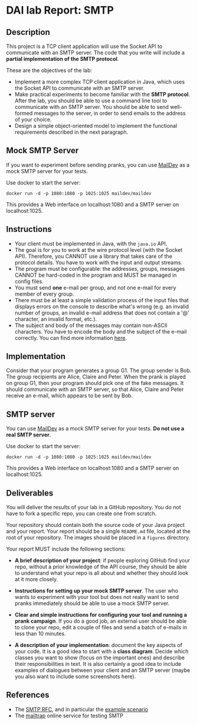 DAI lab Report: SMTP
=============

Description
----------

This project is a TCP client application will use the Socket API to communicate with an SMTP server. The code that you write will include a **partial implementation of the SMTP protocol**. 

These are the objectives of the lab:

* Implement a more complex TCP client application in Java, which uses the Socket API to communicate with an SMTP server.
* Make practical experiments to become familiar with the **SMTP protocol**. After the lab, you should be able to use a command line tool to communicate with an SMTP server. You should be able to send well-formed messages to the server, in order to send emails to the address of your choice.
* Design a simple object-oriented model to implement the functional requirements described in the next paragraph.


Mock SMTP Server
-----------------------

If you want to experiment before sending pranks, you can use [MailDev](https://github.com/maildev/maildev) as a mock SMTP server for your tests.

Use docker to start the server:

    docker run -d -p 1080:1080 -p 1025:1025 maildev/maildev

This provides a Web interface on localhost:1080 and a SMTP server on localhost:1025.

Instructions
-----------

* Your client must be implemented in Java, with the `java.io` API.
* The goal is for you to work at the wire protocol level (with the Socket API). Therefore, you CANNOT use a library that takes care of the protocol details. You have to work with the input and output streams.
* The program must be configurable: the addresses, groups, messages CANNOT be hard-coded in the program and MUST be managed in config files.
* You must send **one** e-mail per group, and not one e-mail for every member of every group.
* There must be at least a simple validation process of the input files that displays errors on the console to describe what's wrong (e.g. an invalid number of groups, an invalid e-mail address that does not contain a '@' character, an invalid format, etc.).
* The subject and body of the messages may contain non-ASCII characters. You have to encode the body and the subject of the e-mail correctly. You can find more information [here](https://ncona.com/2011/06/using-utf-8-characters-on-an-e-mail-subject/).


Implementation
-------

Consider that your program generates a group G1. The group sender is Bob. The group recipients are Alice, Claire and Peter. When the prank is played on group G1, then your program should pick one of the fake messages. It should communicate with an SMTP server, so that Alice, Claire and Peter receive an e-mail, which appears to be sent by Bob.

SMTP server
-----------

You can use [MailDev](https://github.com/maildev/maildev) as a mock SMTP server for your tests.  **Do not use a real SMTP server**.

Use docker to start the server:

    docker run -d -p 1080:1080 -p 1025:1025 maildev/maildev

This provides a Web interface on localhost:1080 and a SMTP server on localhost:1025.

Deliverables
------------

You will deliver the results of your lab in a GitHub repository. You do not have to fork a specific repo, you can create one from scratch.

Your repository should contain both the source code of your Java project and your report. Your report should be a single `README.md` file, located at the root of your repository. The images should be placed in a `figures` directory.

Your report MUST include the following sections:

* **A brief description of your project**: if people exploring GitHub find your repo, without a prior knowledge of the API course, they should be able to understand what your repo is all about and whether they should look at it more closely.

* **Instructions for setting up your mock SMTP server**. The user who wants to experiment with your tool but does not really want to send pranks immediately should be able to use a mock SMTP server.

* **Clear and simple instructions for configuring your tool and running a prank campaign**. If you do a good job, an external user should be able to clone your repo, edit a couple of files and send a batch of e-mails in less than 10 minutes.

* **A description of your implementation**: document the key aspects of your code. It is a good idea to start with a **class diagram**. Decide which classes you want to show (focus on the important ones) and describe their responsibilities in text. It is also certainly a good idea to include examples of dialogues between your client and an SMTP server (maybe you also want to include some screenshots here).

References
----------

* The [SMTP RFC](<https://tools.ietf.org/html/rfc5321#appendix-D>), and in particular the [example scenario](<https://tools.ietf.org/html/rfc5321#appendix-D>)
* The [mailtrap](<https://mailtrap.io/>) online service for testing SMTP
